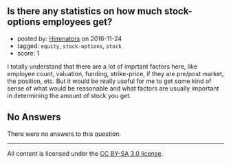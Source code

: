 ## Is there any statistics on how much stock-options employees get?

- posted by: [Himmators](https://stackexchange.com/users/142388/himmators) on 2016-11-24
- tagged: `equity`, `stock-options`, `stock`
- score: 1

<p>I totally understand that there are a lot of imprtant factors here, like employee count, valuation, funding, strike-price, if they are pre/post market, the position, etc. But it would be really useful for me to get some kind of sense of what would be reasonable and what factors are usually important in determining the amount of stock you get.</p>


## No Answers

There were no answers to this question.


---

All content is licensed under the [CC BY-SA 3.0 license](https://creativecommons.org/licenses/by-sa/3.0/).
